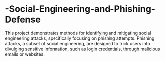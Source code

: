 # -Social-Engineering-and-Phishing-Defense
This project demonstrates methods for identifying and mitigating social engineering attacks, specifically focusing on phishing attempts. Phishing attacks, a subset of social engineering, are designed to trick users into divulging sensitive information, such as login credentials, through malicious emails or websites.
